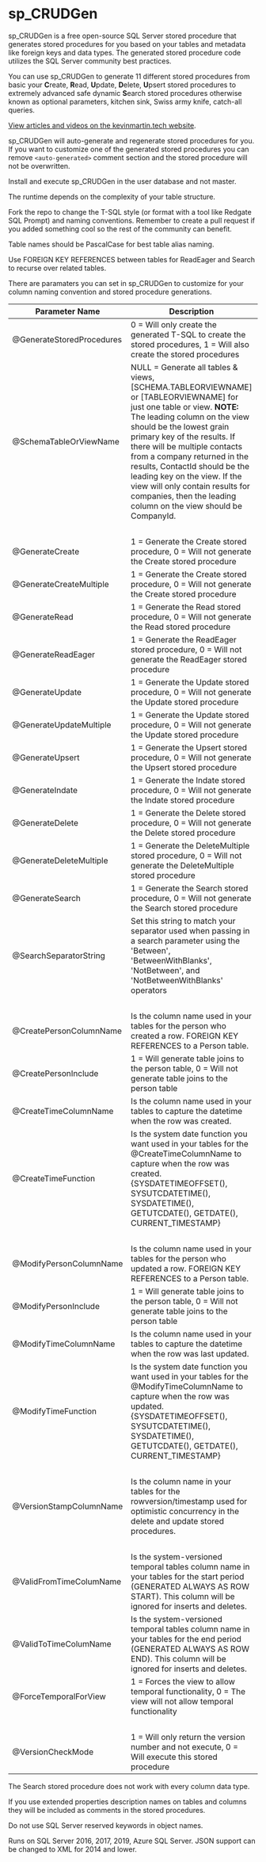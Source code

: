 # sp_CRUDGen

sp_CRUDGen is a free open-source SQL Server stored procedure that generates stored procedures for you based on your tables and metadata like foreign keys and data types. The generated stored procedure code utilizes the SQL Server community best practices.

You can use sp_CRUDGen to generate 11 different stored procedures from basic your **C**reate, **R**ead, **U**pdate, **D**elete, **U**psert stored procedures to extremely advanced safe dynamic **S**earch stored procedures otherwise known as optional parameters, kitchen sink, Swiss army knife, catch-all queries.

[View articles and videos on the kevinmartin.tech website](https://kevinmartin.tech/go/sp_crudgen).

sp_CRUDGen will auto-generate and regenerate stored procedures for you. If you want to customize one of the generated stored procedures you can remove `<auto-generated>` comment section and the stored procedure will not be overwritten.

Install and execute sp_CRUDGen in the user database and not master.

The runtime depends on the complexity of your table structure.

Fork the repo to change the T-SQL style (or format with a tool like Redgate SQL Prompt) and naming conventions. Remember to create a pull request if you added something cool so the rest of the community can benefit.

Table names should be PascalCase for best table alias naming.

Use FOREIGN KEY REFERENCES between tables for ReadEager and Search to recurse over related tables.

There are paramaters you can set in sp_CRUDGen to customize for your column naming convention and stored procedure generations.

|Parameter Name |Description |Default|
|-------------|-------------|-------------|
|@GenerateStoredProcedures|0 = Will only create the generated T-SQL to create the stored procedures, 1 = Will also create the stored procedures|0|
|@SchemaTableOrViewName|NULL = Generate all tables & views, [SCHEMA.TABLEORVIEWNAME] or [TABLEORVIEWNAME] for just one table or view. **NOTE:** The leading column on the view should be the lowest grain primary key of the results. If there will be multiple contacts from a company returned in the results, ContactId should be the leading key on the view. If the view will only contain results for companies, then the leading column on the view should be CompanyId.|NULL|
|&nbsp;|&nbsp;|&nbsp;|
|@GenerateCreate|1 = Generate the Create stored procedure, 0 = Will not generate the Create stored procedure|1|
|@GenerateCreateMultiple|1 = Generate the Create stored procedure, 0 = Will not generate the Create stored procedure|1|
|@GenerateRead|1 = Generate the Read stored procedure, 0 = Will not generate the Read stored procedure|1|
|@GenerateReadEager|1 = Generate the ReadEager stored procedure, 0 = Will not generate the ReadEager stored procedure|1|
|@GenerateUpdate|1 = Generate the Update stored procedure, 0 = Will not generate the Update stored procedure|1|
|@GenerateUpdateMultiple|1 = Generate the Update stored procedure, 0 = Will not generate the Update stored procedure|1|
|@GenerateUpsert|1 = Generate the Upsert stored procedure, 0 = Will not generate the Upsert stored procedure|1|
|@GenerateIndate|1 = Generate the Indate stored procedure, 0 = Will not generate the Indate stored procedure|0|
|@GenerateDelete|1 = Generate the Delete stored procedure, 0 = Will not generate the Delete stored procedure|1|
|@GenerateDeleteMultiple|1 = Generate the DeleteMultiple stored procedure, 0 = Will not generate the DeleteMultiple stored procedure|1|
|@GenerateSearch|1 = Generate the Search stored procedure, 0 = Will not generate the Search stored procedure|1|
|@SearchSeparatorString|Set this string to match your separator used when passing in a search parameter using the 'Between', 'BetweenWithBlanks', 'NotBetween', and 'NotBetweenWithBlanks' operators|' to '|
|&nbsp;|&nbsp;|&nbsp;|
|@CreatePersonColumnName|Is the column name used in your tables for the person who created a row. FOREIGN KEY REFERENCES to a Person table.|CreatePersonId|
|@CreatePersonInclude|1 = Will generate table joins to the person table, 0 = Will not generate table joins to the person table|0|
|@CreateTimeColumnName|Is the column name used in your tables to capture the datetime when the row was created.|CreateTime|
|@CreateTimeFunction|Is the system date function you want used in your tables for the @CreateTimeColumnName to capture when the row was created. {SYSDATETIMEOFFSET(), SYSUTCDATETIME(), SYSDATETIME(), GETUTCDATE(), GETDATE(), CURRENT_TIMESTAMP}|SYSDATETIMEOFFSET()|
|&nbsp;|&nbsp;|&nbsp;|
|@ModifyPersonColumnName|Is the column name used in your tables for the person who updated a row. FOREIGN KEY REFERENCES to a Person table.|ModifyPersonId|
|@ModifyPersonInclude|1 = Will generate table joins to the person table, 0 = Will not generate table joins to the person table|0|
|@ModifyTimeColumnName|Is the column name used in your tables to capture the datetime when the row was last updated.|ModifyTime|
|@ModifyTimeFunction|Is the system date function you want used in your tables for the @ModifyTimeColumnName to capture when the row was updated.  {SYSDATETIMEOFFSET(), SYSUTCDATETIME(), SYSDATETIME(), GETUTCDATE(), GETDATE(), CURRENT_TIMESTAMP}|SYSDATETIMEOFFSET()|
|&nbsp;|&nbsp;|&nbsp;|
|@VersionStampColumnName|Is the column name in your tables for the rowversion/timestamp used for optimistic concurrency in the delete and update stored procedures.|VersionStamp|
|&nbsp;|&nbsp;|&nbsp;|
|@ValidFromTimeColumName|Is the system-versioned temporal tables column name in your tables for the start period (GENERATED ALWAYS AS ROW START). This column will be ignored for inserts and deletes.|ValidFromTime|
|@ValidToTimeColumName|Is the system-versioned temporal tables column name in your tables for the end period (GENERATED ALWAYS AS ROW END). This column will be ignored for inserts and deletes.|ValidToTime|
|@ForceTemporalForView|1 = Forces the view to allow temporal functionality, 0 = The view will not allow temporal functionality|0|
|&nbsp;|&nbsp;|&nbsp;|
|@VersionCheckMode|1 = Will only return the version number and not execute, 0 = Will execute this stored procedure|0|

The Search stored procedure does not work with every column data type.

If you use extended properties description names on tables and columns they will be included as comments in the stored procedures.

Do not use SQL Server reserved keywords in object names.

Runs on SQL Server 2016, 2017, 2019, Azure SQL Server. JSON support can be changed to XML for 2014 and lower.